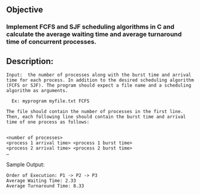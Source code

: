 ## Objective

### Implement FCFS and SJF scheduling algorithms in C and calculate the average waiting time and average turnaround time of concurrent processes.
## Description:

    Input:  the number of processes along with the burst time and arrival time for each process. In addition to the desired scheduling algorithm (FCFS or SJF). The program should expect a file name and a scheduling algorithm as arguments.

      Ex: myprogram myfile.txt FCFS

    The file should contain the number of processes in the first line. Then, each following line should contain the burst time and arrival time of one process as follows:

```

<number of processes>
<process 1 arrival time> <process 1 burst time>
<process 2 arrival time> <process 2 burst time>
…

``` 

Sample Output:
```
Order of Execution: P1 -> P2 -> P3
Average Waiting Time: 2.33
Average Turnaround Time: 8.33
```

